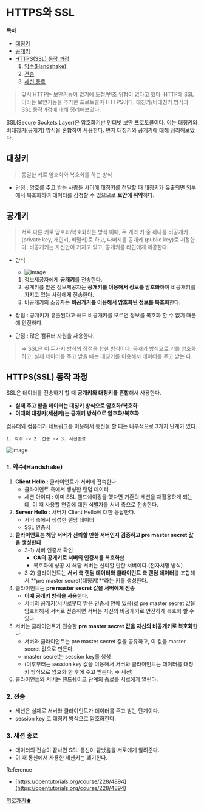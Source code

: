 # HTTPS와 SSL

**목차**
- [대칭키](#대칭키)
- [공개키](#공개키)
- [HTTPS(SSL) 동작 과정](#httpsssl-동작-과정)
    1. [악수(Handshake)](#1-악수handshake)
    2. [전송](#2-전송)
    3. [세션 종료](#3-세션-종료)


> 앞서 HTTP는 보안기능이 없기에 도청/변조 위험이 없다고 했다. HTTP에 SSL이라는 보안기능을 추가한 프로토콜이 HTTPS이다. 대칭키/비대칭키 방식과 SSL 동작과정에 대해 정리해보았다.
> 

SSL(Secure Sockets Layer)은 암호화기반 인터넷 보안 프로토콜이다. 이는 대칭키와 비대칭키(공개키) 방식을 혼합하여 사용한다. 먼저 대칭키와 공개키에 대해 정리해보았다.

## 대칭키

> 동일한 키로 암호화와 복호화를 하는 방식
> 
- 단점 : 암호를 주고 받는 사람들 사이에 대칭키를 전달할 때 대칭키가 유출되면 외부에서 복호화하여 데이터를 감청할 수 있으므로 **보안에 취약**하다.

## 공개키

> 서로 다른 키로 암호화/복호화하는 방식 이때, 두 개의 키 중 하나를 비공개키 (private key, 개인키, 비밀키)로 하고, 나머지를 공개키 (public key)로 지정한다. 비공개키는 자신만이 가지고 있고, 공개키를 타인에게 제공한다.
> 
- 방식
    - ![image](https://user-images.githubusercontent.com/77563814/189075270-451f5bc8-bca4-4b48-8a15-8424296bae6e.png)
        
    1. 정보제공자에게 **공개키**를 전송한다.
    2. 공개키를 받은 정보제공자는 **공개키를 이용해서 정보를 암호화**하여 비공개키를 가지고 있는 사람에게 전송한다.
    3. 비공개키의 소유자는 **비공개키를 이용해서 암호화된 정보를 복호화**한다.
- 장점 : 공개키가 유출된다고 해도 비공개키를 모르면 정보를 복호화 할 수 없기 때문에 안전하다.
- 단점 : 많은 컴퓨터 자원을 사용한다.

> => SSL은 이 두가지 방식의 장점을 합한 방식이다. 공개키 방식으로 키를 암호화하고, 실제 데이터를 주고 받을 때는 대칭키를 이용해서 데이터를 주고 받는 다.
> 

## HTTPS(SSL) 동작 과정

SSL은 데이터를 전송하기 할 때 **공개키와 대칭키를 혼합**해서 사용한다.

- **실제 주고 받을 데이터는 대칭키 방식으로 암호화/복호화**
- **이때의 대칭키(세션키)는 공개키 방식으로 암호화/복호화**

컴퓨터와 컴퓨터가 네트워크를 이용해서 통신을 할 때는 내부적으로 3가지 단계가 있다.

`1. 악수 -> 2. 전송 -> 3. 세션종료`

![image](https://user-images.githubusercontent.com/77563814/189075316-5c026ee0-8c7e-4546-8978-237334cfd04a.png)


### 1. 악수(Handshake)

1. **Client Hello** : 클라이언트가 서버에 접속한다.
    - 클라이언트 측에서 생성한 랜덤 데이터
    - 세션 아이디 : 이미 SSL 핸드쉐이킹을 했다면 기존의 세션을 재활용하게 되는데, 이 때 사용할 연결에 대한 식별자를 서버 측으로 전송한다.
2. **Server Hello** : 서버가 Client Hello에 대한 응답한다.
    - 서버 측에서 생성한 랜덤 데이터
    - SSL 인증서
3. **클라이언트는 해당 서버가 신뢰할 만한 서버인지 검증하고 pre master secret 값을 생성한다**
    - 3-1) 서버 인증서 확인
        - **CA의 공개키로 서버의 인증서를 복호화**함
        - 복호화에 성공 시 해당 서버는 신뢰할 만한 서버이다.(전자서명 방식)
    - 3-2) 클라이언트는 **서버 측 랜덤 데이터와 클라이언트 측 랜덤 데이터**를 조합해서 **pre master secret(대칭키)**라는 키를 생성한다.
4. 클라이언트는 **pre master secret 값을 서버에게 전송**
    - **이때 공개키 방식을 사용**한다.
    - 서버의 공개키(서버로부터 받은 인증서 안에 있음)로 pre master secret 값을 암호화해서 서버로 전송하면 서버는 자신의 비공개키로 안전하게 복호화 할 수 있다.
5. 서버는 클라이언트가 전송한 **pre master secret 값을 자신의 비공개키로 복호화**한다.
    - 서버와 클라이언트는 pre master secret 값을 공유하고, 이 값을 master secret 값으로 만든다.
    - master secret는 session key를 생성
    - (이후부터는 session key 값을 이용해서 서버와 클라이언트는 데이터를 대칭키 방식으로 암호화 한 후에 주고 받는다. ⇒ 세션)
6. 클라이언트와 서버는 핸드쉐이크 단계의 종료를 서로에게 알린다.

### 2. 전송

- 세션은 실제로 서버와 클라이언트가 데이터를 주고 받는 단계이다.
- session key 로 대칭키 방식으로 암호화한다.

### 3. 세션 종료

- 데이터의 전송이 끝나면 SSL 통신이 끝났음을 서로에게 알려준다.
- 이 때 통신에서 사용한 세션키는 폐기한다.

Reference

- [https://opentutorials.org/course/228/4894](https://opentutorials.org/course/228/4894)


[위로가기⬆](#https와-ssl)


